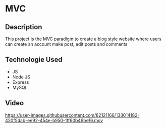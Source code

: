 # MVC

## Description 
This project is the MVC paradigm to create a blog style website where users can create an account make post, edit posts and comments

## Technologie Used
- JS
- Node JS
- Express
- MySQL

## Video 
https://user-images.githubusercontent.com/82121166/133014182-430f5dab-ee92-454e-b950-1ff60b49be16.mov

